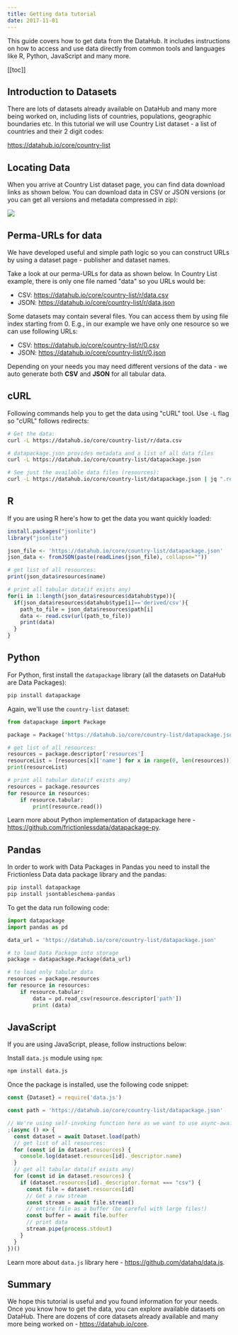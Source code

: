 ```yaml
---
title: Getting data tutorial
date: 2017-11-01
---
```


This guide covers how to get data from the DataHub. It includes instructions on how to access and use data directly from common tools and languages like R, Python, JavaScript and many more.

[[toc]]

## Introduction to Datasets

There are lots of datasets already available on DataHub and many more being worked on, including lists of countries, populations, geographic boundaries etc. In this tutorial we will use Country List dataset - a list of countries and their 2 digit codes:

https://datahub.io/core/country-list

## Locating Data

When you arrive at Country List dataset page, you can find data download links as shown below. You can download data in CSV or JSON versions (or you can get all versions and metadata compressed in zip):

![](https://raw.githubusercontent.com/datahq/content/master/assets/img/download-links.png)

## Perma-URLs for data

We have developed useful and simple path logic so you can construct URLs by using a dataset page - publisher and dataset names.

Take a look at our perma-URLs for data as shown below. In Country List example, there is only one file named "data" so you URLs would be:

* CSV: https://datahub.io/core/country-list/r/data.csv
* JSON: https://datahub.io/core/country-list/r/data.json

Some datasets may contain several files. You can access them by using file index starting from 0. E.g., in our example we have only one resource so we can use following URLs:

* CSV: https://datahub.io/core/country-list/r/0.csv
* JSON: https://datahub.io/core/country-list/r/0.json

Depending on your needs you may need different versions of the data - we auto generate both **CSV** and **JSON** for all tabular data.

## cURL

Following commands help you to get the data using "cURL" tool. Use `-L` flag so "cURL" follows redirects:

```bash
# Get the data:
curl -L https://datahub.io/core/country-list/r/data.csv

# datapackage.json provides metadata and a list of all data files
curl -L https://datahub.io/core/country-list/datapackage.json

# See just the available data files (resources):
curl -L https://datahub.io/core/country-list/datapackage.json | jq ".resources"
```

## R

If you are using R here's how to get the data you want  quickly loaded:

```r
install.packages("jsonlite")
library("jsonlite")

json_file <- 'https://datahub.io/core/country-list/datapackage.json'
json_data <- fromJSON(paste(readLines(json_file), collapse=""))

# get list of all resources:
print(json_data$resources$name)

# print all tabular data(if exists any)
for(i in 1:length(json_data$resources$datahub$type)){
  if(json_data$resources$datahub$type[i]=='derived/csv'){
    path_to_file = json_data$resources$path[i]
    data <- read.csv(url(path_to_file))
    print(data)
  }
}
```

## Python

For Python, first install the `datapackage` library (all the datasets on DataHub are Data Packages):

```bash
pip install datapackage
```

Again, we'll use the `country-list` dataset:

```python
from datapackage import Package

package = Package('https://datahub.io/core/country-list/datapackage.json')

# get list of all resources:
resources = package.descriptor['resources']
resourceList = [resources[x]['name'] for x in range(0, len(resources))]
print(resourceList)

# print all tabular data(if exists any)
resources = package.resources
for resource in resources:
    if resource.tabular:
        print(resource.read())
```

Learn more about Python implementation of datapackage here - https://github.com/frictionlessdata/datapackage-py.

## Pandas

In order to work with Data Packages in Pandas you need to install the Frictionless Data data package library and the pandas:

```bash
pip install datapackage
pip install jsontableschema-pandas
```

To get the data run following code:

```python
import datapackage
import pandas as pd

data_url = 'https://datahub.io/core/country-list/datapackage.json'

# to load Data Package into storage
package = datapackage.Package(data_url)

# to load only tabular data
resources = package.resources
for resource in resources:
    if resource.tabular:
        data = pd.read_csv(resource.descriptor['path'])
        print (data)
```

## JavaScript

If you are using JavaScript, please, follow instructions below:

Install `data.js` module using `npm`:

```bash
npm install data.js
```

Once the package is installed, use the following code snippet:

```javascript
const {Dataset} = require('data.js')

const path = 'https://datahub.io/core/country-list/datapackage.json'

// We're using self-invoking function here as we want to use async-await syntax:
;(async () => {
  const dataset = await Dataset.load(path)
  // get list of all resources:
  for (const id in dataset.resources) {
    console.log(dataset.resources[id]._descriptor.name)
  }
  // get all tabular data(if exists any)
  for (const id in dataset.resources) {
    if (dataset.resources[id]._descriptor.format === "csv") {
      const file = dataset.resources[id]
      // Get a raw stream
      const stream = await file.stream()
      // entire file as a buffer (be careful with large files!)
      const buffer = await file.buffer
      // print data
      stream.pipe(process.stdout)
    }
  }
})()
```

Learn more about `data.js` library here - https://github.com/datahq/data.js.

## Summary

We hope this tutorial is useful and you found information for your needs. Once you know how to get the data, you can explore available datasets on DataHub. There are dozens of core datasets already available and many more being worked on - https://datahub.io/core.

